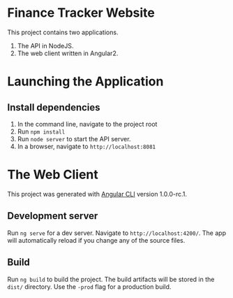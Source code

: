 # Finance Tracker Website

This project contains two applications.

1. The API in NodeJS.
2. The web client written in Angular2.

# Launching the Application

## Install dependencies

1. In the command line, navigate to the project root
2. Run `npm install`
3. Run `node server` to start the API server.
4. In a browser, navigate to `http://localhost:8081`

# The Web Client

This project was generated with [Angular CLI](https://github.com/angular/angular-cli) version 1.0.0-rc.1.

## Development server
Run `ng serve` for a dev server. Navigate to `http://localhost:4200/`. The app will automatically reload if you change any of the source files.

## Build

Run `ng build` to build the project. The build artifacts will be stored in the `dist/` directory. Use the `-prod` flag for a production build.
